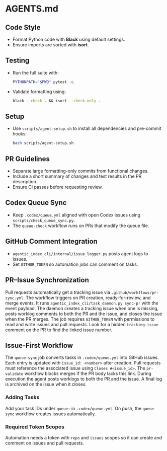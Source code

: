 # AGENTS.md

## Code Style
- Format Python code with **Black** using default settings.
- Ensure imports are sorted with **isort**.

## Testing
- Run the full suite with:
  ```bash
  PYTHONPATH="$PWD" pytest -q
  ```
- Validate formatting using:
  ```bash
  black --check . && isort --check-only .
  ```

## Setup
- Use `scripts/agent-setup.sh` to install all dependencies and pre-commit hooks:
  ```bash
  bash scripts/agent-setup.sh
  ```

## PR Guidelines
- Separate large formatting-only commits from functional changes.
- Include a short summary of changes and test results in the PR description.
- Ensure CI passes before requesting review.

## Codex Queue Sync
- Keep `.codex/queue.yml` aligned with open Codex issues using
  `scripts/check_queue_sync.py`.
- The `queue-check` workflow runs on PRs that modify the queue file.

## GitHub Comment Integration
- `agentic_index_cli/internal/issue_logger.py` posts agent logs to issues.
- Set `GITHUB_TOKEN` so automation jobs can comment on tasks.

## PR–Issue Synchronization
Pull requests automatically get a tracking issue via
`.github/workflows/pr-sync.yml`. The workflow triggers on PR creation,
ready-for-review, and merge events. It runs `agentic_index_cli/task_daemon.py
sync-pr` with the event payload. The daemon creates a tracking issue when one
is missing, posts worklog comments to both the PR and the issue, and closes the
issue when the PR merges. The job requires `GITHUB_TOKEN` with permissions to
read and write issues and pull requests. Look for a hidden `tracking-issue`
comment on the PR to find the linked issue number.


## Issue-First Workflow
The `queue-sync` job converts tasks in `.codex/queue.yml` into GitHub issues.
Each entry is updated with `issue_id: <number>` after creation.
Pull requests must reference the associated issue using `Closes #<issue_id>`.
The `pr-validate` workflow blocks merges if the PR body lacks this link.
During execution the agent posts worklogs to both the PR and the issue.
A final log is archived on the issue when it closes.

### Adding Tasks
Add your task IDs under `queue:` in `.codex/queue.yml`. On push, the
`queue-sync` workflow creates issues automatically.

### Required Token Scopes
Automation needs a token with `repo` and `issues` scopes so it can create and
comment on issues and pull requests.
